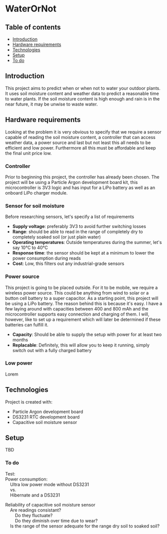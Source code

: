 # WaterOrNot

## Table of contents
* [Introduction](#introduction)
* [Hardware requirements](#hardware-requirements)
* [Technologies](#technologies)
* [Setup](#setup)
* [To do](#to-do)

## Introduction
This project aims to predict when or when not to water your outdoor plants. It uses soil moisture content and weather data to predict a reasonable time to water plants. If the soil moisture content is high enough and rain is in the near future, it may be unwise to waste water.

## Hardware requirements
Looking at the problem it is very obvious to specify that we require a sensor capable of reading the soil moisture content, a controller that can access weather data, a power source and last but not least this all needs to be efficient and low power. Furthermore all this must be affordable and keep the final unit price low.

### Controller
Prior to beginning this project, the controller has already been chosen. The project will be using a Particle Argon development board kit, this microcontroller is 3V3 logic and has input for a LiPo battery as well as an onboard LiPo charger module.

### Sensor for soil moisture
Before researching sensors, let's specify a list of requirements
- **Supply voltage**: preferably 3V3 to avoid further switching losses
- **Range**: should be able to read in the range of completely dry to completely soaked soil (or just plain water)
- **Operating temperatures**: Outside temperatures during the summer, let's say 10°C to 40°C
- **Response time**: the sensor should be kept at a minimum to lower the power consumption during reads
- **Cost**: Low, this filters out any industrial-grade sensors
<!-- To do: Research and select sensor -->

### Power source
This project is going to be placed outside. For it to be mobile, we require a wireless power source. This could be anything from wind to solar or a button cell battery to a super capacitor.
As a starting point, this project will be using a LiPo battery. The reason behind this is because it's easy. I have a few laying around with capacities between 400 and 800 mAh and the microcontroller supports easy connection and charging of them. I will, however, like to set up a requirement which will later be determined if these batteries can fulfill it.
- **Capacity**: Should be able to supply the setup with power for at least two months
- **Replacable**: Definitely, this will allow you to keep it running, simply switch out with a fully charged battery

### Low power
Lorem


## Technologies
Project is created with:
* Particle Argon development board
* DS3231 RTC development board
* Capacitive soil moisture sensor

## Setup
TBD

### To do
Test:  
Power consumption:  
&nbsp;&nbsp;&nbsp;&nbsp;Ultra low power mode without DS3231  
&nbsp;&nbsp;&nbsp;&nbsp;vs.  
&nbsp;&nbsp;&nbsp;&nbsp;Hibernate and a DS3231  

Reliability of capacitive soil moisture sensor  
&nbsp;&nbsp;&nbsp;&nbsp;Are readings consistant?  
&nbsp;&nbsp;&nbsp;&nbsp;&nbsp;&nbsp;&nbsp;&nbsp;Do they fluctuate?  
&nbsp;&nbsp;&nbsp;&nbsp;&nbsp;&nbsp;&nbsp;&nbsp;Do they diminish over time due to wear?  
&nbsp;&nbsp;&nbsp;&nbsp;Is the range of the sensor adequate for the range dry soil to soaked soil?  
